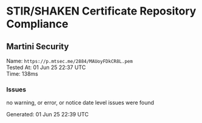 # STIR/SHAKEN Certificate Repository Compliance

## Martini Security

Name: `https://p.mtsec.me/2884/MAUoyFDkCR8L.pem`\
Tested At: 01 Jun 25 22:37 UTC\
Time: 138ms

### Issues

no warning, or error, or notice date level issues were found

Generated: 01 Jun 25 22:39 UTC